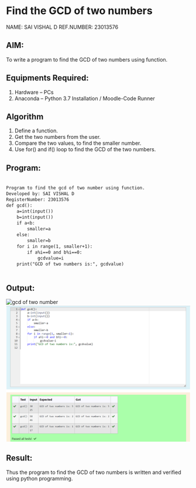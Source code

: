 # Find the GCD of two numbers
NAME: SAI VISHAL D
REF.NUMBER: 23013576

## AIM:
To write a program to find the GCD of two numbers using function.

## Equipments Required:
1. Hardware – PCs
2. Anaconda – Python 3.7 Installation / Moodle-Code Runner

## Algorithm
1. Define a function.
2. Get the two numbers from the user.
3. Compare the two values, to find the smaller number.
4. Use for() and if() loop to find the GCD of the two numbers.

## Program:
```

Program to find the gcd of two number using function.
Developed by: SAI VISHAL D
RegisterNumber: 23013576 
def gcd():
    a=int(input())
    b=int(input())
    if a<b:
        smaller=a
    else:
        smaller=b
    for i in range(1, smaller+1):
        if a%i==0 and b%i==0:
            gcdvalue=i
    print("GCD of two numbers is:", gcdvalue)


```

## Output:
![gcd of two number](gcd.png)
![Alt text](<Screenshot 2023-11-29 132818.png>)

## Result:
Thus the program to find the GCD of two numbers is written and verified using python programming.
